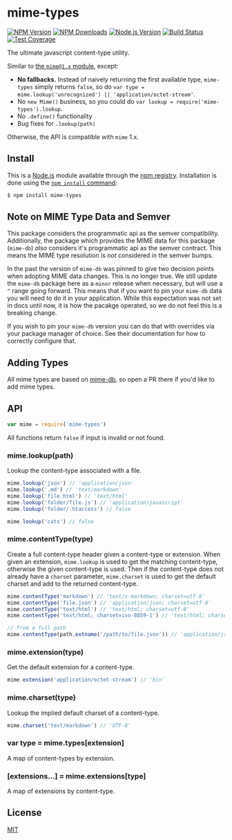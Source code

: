 # mime-types

[![NPM Version][npm-version-image]][npm-url]
[![NPM Downloads][npm-downloads-image]][npm-url]
[![Node.js Version][node-version-image]][node-version-url]
[![Build Status][ci-image]][ci-url]
[![Test Coverage][coveralls-image]][coveralls-url]

The ultimate javascript content-type utility.

Similar to [the `mime@1.x` module](https://www.npmjs.com/package/mime), except:

- __No fallbacks.__ Instead of naively returning the first available type,
  `mime-types` simply returns `false`, so do
  `var type = mime.lookup('unrecognized') || 'application/octet-stream'`.
- No `new Mime()` business, so you could do `var lookup = require('mime-types').lookup`.
- No `.define()` functionality
- Bug fixes for `.lookup(path)`

Otherwise, the API is compatible with `mime` 1.x.

## Install

This is a [Node.js](https://nodejs.org/en/) module available through the
[npm registry](https://www.npmjs.com/). Installation is done using the
[`npm install` command](https://docs.npmjs.com/getting-started/installing-npm-packages-locally):

```sh
$ npm install mime-types
```

## Note on MIME Type Data and Semver

This package considers the programmatic api as the semver compatibility. Additionally, the package which provides the
MIME data
for this package (`mime-db`) *also* considers it's programmatic api as the semver contract. This means the MIME type
resolution is *not* considered
in the semver bumps.

In the past the version of `mime-db` was pinned to give two decision points when adopting MIME data changes. This is no
longer true. We still update the
`mime-db` package here as a `minor` release when necessary, but will use a `^` range going forward. This means that if
you want to pin your `mime-db` data
you will need to do it in your application. While this expectation was not set in docs until now, it is how the pacakge
operated, so we do not feel this is
a breaking change.

If you wish to pin your `mime-db` version you can do that with overrides via your package manager of choice. See their
documentation for how to correctly configure that.

## Adding Types

All mime types are based on [mime-db](https://www.npmjs.com/package/mime-db),
so open a PR there if you'd like to add mime types.

## API

```js
var mime = require('mime-types')
```

All functions return `false` if input is invalid or not found.

### mime.lookup(path)

Lookup the content-type associated with a file.

```js
mime.lookup('json') // 'application/json'
mime.lookup('.md') // 'text/markdown'
mime.lookup('file.html') // 'text/html'
mime.lookup('folder/file.js') // 'application/javascript'
mime.lookup('folder/.htaccess') // false

mime.lookup('cats') // false
```

### mime.contentType(type)

Create a full content-type header given a content-type or extension.
When given an extension, `mime.lookup` is used to get the matching
content-type, otherwise the given content-type is used. Then if the
content-type does not already have a `charset` parameter, `mime.charset`
is used to get the default charset and add to the returned content-type.

```js
mime.contentType('markdown') // 'text/x-markdown; charset=utf-8'
mime.contentType('file.json') // 'application/json; charset=utf-8'
mime.contentType('text/html') // 'text/html; charset=utf-8'
mime.contentType('text/html; charset=iso-8859-1') // 'text/html; charset=iso-8859-1'

// from a full path
mime.contentType(path.extname('/path/to/file.json')) // 'application/json; charset=utf-8'
```

### mime.extension(type)

Get the default extension for a content-type.

```js
mime.extension('application/octet-stream') // 'bin'
```

### mime.charset(type)

Lookup the implied default charset of a content-type.

```js
mime.charset('text/markdown') // 'UTF-8'
```

### var type = mime.types[extension]

A map of content-types by extension.

### [extensions...] = mime.extensions[type]

A map of extensions by content-type.

## License

[MIT](LICENSE)

[ci-image]: https://badgen.net/github/checks/jshttp/mime-types/master?label=ci

[ci-url]: https://github.com/jshttp/mime-types/actions/workflows/ci.yml

[coveralls-image]: https://badgen.net/coveralls/c/github/jshttp/mime-types/master

[coveralls-url]: https://coveralls.io/r/jshttp/mime-types?branch=master

[node-version-image]: https://badgen.net/npm/node/mime-types

[node-version-url]: https://nodejs.org/en/download

[npm-downloads-image]: https://badgen.net/npm/dm/mime-types

[npm-url]: https://npmjs.org/package/mime-types

[npm-version-image]: https://badgen.net/npm/v/mime-types
